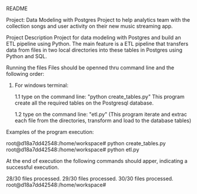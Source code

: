 README

Project: Data Modeling with Postgres
Project to help analytics team with the collection songs and user activity on their new music streaming app.

Project Description
Project for data modeling with Postgres and build an ETL pipeline using Python. 
The main feature is a ETL pipeline that transfers data from files in two local directories into these tables in Postgres using Python and SQL.

Running the files
Files should be openned thru command line and the following order:

1) For windows terminal:
    
    1.1 type on the command line: "python create_tables.py" 
    This program create all the required tables on the Postgresql database.
    
    1.2 type on the command line: "etl.py" (This program iterate and extrac each file from the directories, transform and load to the     database tables)

Examples of the program execution:

root@d18a7dd42548:/home/workspace# python create_tables.py
root@d18a7dd42548:/home/workspace# python etl.py

At the end of execution the following commands should apper, indicating a successful execution.

28/30 files processed.
29/30 files processed.
30/30 files processed.
root@d18a7dd42548:/home/workspace#
